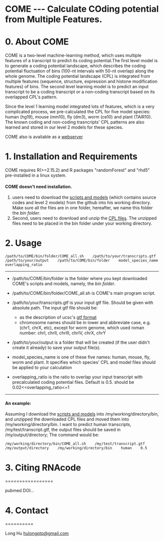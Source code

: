 
# COME --- Calculate COding potential from Multiple Features.

# 0. About COME

COME is a two-level machine-learning method, which uses multiple features of a transcript to predict its coding potential.The first level model is to generate a coding potential landscape, which describes the coding potential fluctuation of bins (100-nt intervals with 50-nt overlap) along the whole genome. The coding potential landscape (CPL) is integrated from multiple features (sequence, structure, expression and histone modification features) of bins. The second level learning model is to predict an input transcript to be a coding transcript or a non-coding transcript based on its overlapped CPL's pattern. 

Since the level 1 learning model integrated lots of features, which is a very complicated process, we pre-calculated the CPL for five model species: human (hg19), mouse (mm10), fly (dm3), worm (ce10) and plant (TAIR10). The known coding and non-coding trasncripts' CPL patterns are also learned and stored in our level 2 models for these species.

COME also is avaliable as a [webserver](http://RNAfinder.ncrnalab.org/COME)
# 1. Installation and Requirements

COME requires R(>=2.15.2) and R packages "randomForest" and "rhd5" pre-installed in a linux system.

#### COME doesn't need installation.    
1. users need to download the [scripts and models](https://github.com/rnaseqsucks/COME_test2) (which contains source codes and level 2 models) from the github into his working directory. Make sure all the files are in one folder, hereafter, we name this folder the _bin folder_.    
2. Second, users need to download and unzip the [CPL files](http://lulab.life.tsinghua.edu.cn/RNAfinder/come/CPL_files.tar.gz). The unzipped files need to be placed in the bin folder under your working directory.

# 2. Usage

    /path/to/COME/bin/folder/COME_all.sh    /path/to/your/transcripts.gtf    /path/to/your/output    /path/to/COME/bin/folder    model_species_name    overlapping_ratio
  
_____
* /path/to/COME/bin/folder is the folder where you kept downloaded COME's scripts and models, namely, the _bin folder_.

* /path/to/COME/bin/folder/COME_all.sh is COME's main program script.

* /path/to/your/transcripts.gtf is your input gtf file. Should be given with absolute path. The input gtf file should be:    
  * as the description of ucsc's [gtf format](http://genome.ucsc.edu/FAQ/FAQformat.html#format4)     
  * chromosome names should be in lower and abbreviate case, e.g. (chr1, chrX, etc), except for worm genome, which used roman number: chrI, chrII, chrIII, chrIV, chrX, chrY

* /path/to/your/output is a folder that will be created (if the user didn't create it already) to save your output file(s).

* model_species_name is one of these five names: human, mouse, fly, worm and plant. It specifies which species' CPL and model files should be applied to your calculation

* overlapping_ratio is the ratio to overlap your input transcript with precalculated coding potential files. Default is 0.5. should be 0.02<=overlapping_ratio<=1
______  
#### An example:

Assuming I download the [scripts and models](https://github.com/rnaseqsucks/COME_test2) into /my/working/directory/bin, and unzipped the downloaded CPL files and moved them into /my/working/directory/bin. I want to predict human transcripts, /my/test/transcript.gtf, the output files should be saved in
/my/output/directory; The command would be: 
  
    /my/working/directory/bin/COME_all.sh    /my/test/transcript.gtf    /my/output/directory    /my/working/directory/bin    human    0.5



# 3. Citing RNAcode
=================

pubmed DOI...


# 4. Contact
==========

Long Hu <hulongptp@gmail.com>
